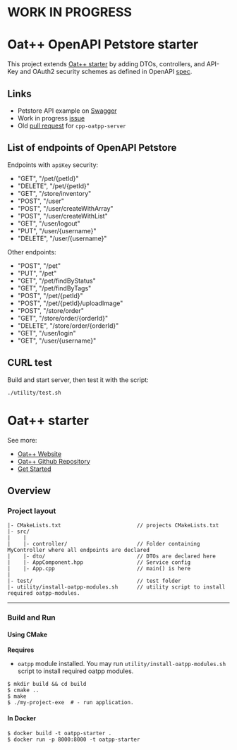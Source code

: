 # WORK IN PROGRESS

# Oat++ OpenAPI Petstore starter

This project extends [Oat++ starter](https://github.com/oatpp/oatpp-starter)
by adding DTOs, controllers, and API-Key and OAuth2 security schemes as
defined in OpenAPI [spec](api/petstore.yaml).

## Links

- Petstore API example on [Swagger](https://petstore.swagger.io)
- Work in progress [issue](https://github.com/oatpp/oatpp/issues/331)
- Old [pull request](https://github.com/OpenAPITools/openapi-generator/pull/7903) for `cpp-oatpp-server`

## List of endpoints of OpenAPI Petstore

Endpoints with `apiKey` security:

- "GET", "/pet/{petId}"
- "DELETE", "/pet/{petId}"
- "GET", "/store/inventory"
- "POST", "/user"
- "POST", "/user/createWithArray"
- "POST", "/user/createWithList"
- "GET", "/user/logout"
- "PUT", "/user/{username}"
- "DELETE", "/user/{username}"

Other endpoints:

- "POST", "/pet"
- "PUT", "/pet"
- "GET", "/pet/findByStatus"
- "GET", "/pet/findByTags"
- "POST", "/pet/{petId}"
- "POST", "/pet/{petId}/uploadImage"
- "POST", "/store/order"
- "GET", "/store/order/{orderId}"
- "DELETE", "/store/order/{orderId}"
- "GET", "/user/login"
- "GET", "/user/{username}"

## CURL test

Build and start server, then test it with the script:

```
./utility/test.sh
```

# Oat++ starter

See more:

- [Oat++ Website](https://oatpp.io/)
- [Oat++ Github Repository](https://github.com/oatpp/oatpp)
- [Get Started](https://oatpp.io/docs/start)

## Overview

### Project layout

```
|- CMakeLists.txt                        // projects CMakeLists.txt
|- src/
|    |
|    |- controller/                      // Folder containing MyController where all endpoints are declared
|    |- dto/                             // DTOs are declared here
|    |- AppComponent.hpp                 // Service config
|    |- App.cpp                          // main() is here
|
|- test/                                 // test folder
|- utility/install-oatpp-modules.sh      // utility script to install required oatpp-modules.  
```

---

### Build and Run

#### Using CMake

**Requires** 

- `oatpp` module installed. You may run `utility/install-oatpp-modules.sh` 
script to install required oatpp modules.

```
$ mkdir build && cd build
$ cmake ..
$ make 
$ ./my-project-exe  # - run application.

```

#### In Docker

```
$ docker build -t oatpp-starter .
$ docker run -p 8000:8000 -t oatpp-starter
```
